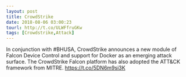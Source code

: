 ```yaml
---
layout: post
title: CrowdStrike
date: 2018-08-06 03:00:23
tourl: http://t.co/ULWFfruGKw
tags: [Crowdstrike,Attack]
---
```

In conjunction with #BHUSA, CrowdStrike announces a new module of Falcon Device Control and support for Docker as an emerging attack surface. The CrowdStrike Falcon platform has also adopted the ATT&amp;CK framework from MITRE. https://t.co/5DN6m9si3K